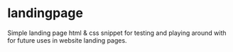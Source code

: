 # landingpage
Simple landing page html &amp; css snippet for testing and playing around with for future uses in website landing pages.
